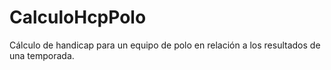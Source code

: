 # CalculoHcpPolo
Cálculo de handicap para un equipo de polo en relación a los resultados de una temporada.
